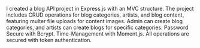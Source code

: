 I created a blog API project in Express.js with an MVC structure. The project includes CRUD operations for blog categories, artists, and blog content, featuring multer file uploads for content images. Admin can create blog categories, and artists can create blogs for specific categories. Password Secure with Bcrypt. Time-Management with Moment.js. All operations are secured with token authentication.